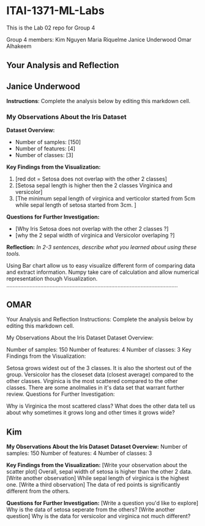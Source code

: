 # ITAI-1371-ML-Labs
This is the Lab 02 repo for Group 4

Group 4 members: Kim Nguyen Maria Riquelme Janice Underwood Omar Alhakeem

## Your Analysis and Reflection
## Janice Underwood
**Instructions**: Complete the analysis below by editing this markdown cell.

### My Observations About the Iris Dataset

**Dataset Overview:**
- Number of samples: [150]
- Number of features: [4]
- Number of classes: [3]

**Key Findings from the Visualization:**
1. [red dot = Setosa does not overlap with the other 2 classes]
2. [Setosa sepal length is higher then the 2 classes Virginica and versicolor]
3. [The minimum sepal length of virginica and verticolor started from 5cm while sepal length of setosa started from 3cm. ]

**Questions for Further Investigation:**
- [Why Iris Setosa does not overlap with the other 2 classes ?]
- [why the 2 sepal width of virginica and Versicolor overlaping ?]

**Reflection:**
*In 2-3 sentences, describe what you learned about using these tools.*

Using Bar chart allow us to easy visualize different form of comparing data and extract information. Numpy take care of calculation and allow numerical representation though Visualization.
...............................................................................................................


## OMAR

Your Analysis and Reflection
Instructions: Complete the analysis below by editing this markdown cell.

My Observations About the Iris Dataset
Dataset Overview:

Number of samples: 150
Number of features: 4
Number of classes: 3
Key Findings from the Visualization:

Setosa grows widest out of the 3 classes. It is also the shortest out of the group.
Versicolor has the closeset data (closest average) compared to the other classes.
Virginica is the most scattered compared to the other classes. There are some anolmalies in it's data set that warrant further review.
Questions for Further Investigation:

Why is Virginica the most scattered class?
What does the other data tell us about why sometimes it grows long and other times it grows wide?

## Kim
**My Observations About the Iris Dataset**
**Dataset Overview:**
Number of samples: 150
Number of features: 4
Number of classes: 3

**Key Findings from the Visualization:**
[Write your observation about the scatter plot] Overall, sepal width of setosa is higher than the other 2 data.
[Write another observation] While sepal length of virginica is the highest one.
[Write a third observation] The data of red points is significantly different from the others.

**Questions for Further Investigation:**
[Write a question you'd like to explore] Why is the data of setosa seperate from the others?
[Write another question] Why is the data for versicolor and virginica not much different?
